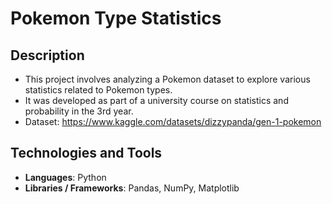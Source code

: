 # Pokemon Type Statistics

## Description
- This project involves analyzing a Pokemon dataset to explore various statistics related to Pokemon types.
- It was developed as part of a university course on statistics and probability in the 3rd year.
- Dataset: https://www.kaggle.com/datasets/dizzypanda/gen-1-pokemon

## Technologies and Tools
- **Languages**: Python
- **Libraries / Frameworks**: Pandas, NumPy, Matplotlib
